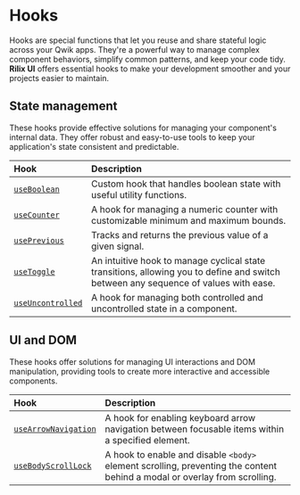 # Hooks

Hooks are special functions that let you reuse and share stateful logic across your Qwik apps. They're a powerful way to manage complex component behaviors, simplify common patterns, and keep your code tidy. **Rilix UI** offers essential hooks to make your development smoother and your projects easier to maintain.

## State management

These hooks provide effective solutions for managing your component's internal data. They offer robust and easy-to-use tools to keep your application's state consistent and predictable.

| Hook                                                                                             | Description                                                                                                                         |
| :----------------------------------------------------------------------------------------------- | :---------------------------------------------------------------------------------------------------------------------------------- |
| [`useBoolean`](https://github.com/ZAHON/rilix-ui/tree/main/core/src/hooks/use-boolean)           | Custom hook that handles boolean state with useful utility functions.                                                               |
| [`useCounter`](https://github.com/ZAHON/rilix-ui/tree/main/core/src/hooks/use-counter)           | A hook for managing a numeric counter with customizable minimum and maximum bounds.                                                 |
| [`usePrevious`](https://github.com/ZAHON/rilix-ui/tree/main/core/src/hooks/use-previous)         | Tracks and returns the previous value of a given signal.                                                                            |
| [`useToggle`](https://github.com/ZAHON/rilix-ui/tree/main/core/src/hooks/use-toggle)             | An intuitive hook to manage cyclical state transitions, allowing you to define and switch between any sequence of values with ease. |
| [`useUncontrolled`](https://github.com/ZAHON/rilix-ui/tree/main/core/src/hooks/use-uncontrolled) | A hook for managing both controlled and uncontrolled state in a component.                                                          |

## UI and DOM

These hooks offer solutions for managing UI interactions and DOM manipulation, providing tools to create more interactive and accessible components.

| Hook                                                                                                    | Description                                                                                                               |
| :------------------------------------------------------------------------------------------------------ | :------------------------------------------------------------------------------------------------------------------------ |
| [`useArrowNavigation`](https://github.com/ZAHON/rilix-ui/tree/main/core/src/hooks/use-arrow-navigation) | A hook for enabling keyboard arrow navigation between focusable items within a specified element.                         |
| [`useBodyScrollLock`](https://github.com/ZAHON/rilix-ui/tree/main/core/src/hooks/use-body-scroll-lock)  | A hook to enable and disable `<body>` element scrolling, preventing the content behind a modal or overlay from scrolling. |

